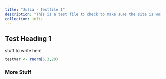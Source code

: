 ```yaml
---
title: "Julia - Testfile 1"
description: "This is a test file to check to make sure the site is working"
collection: julia
---
```


## Test Heading 1

stuff to write here

```r
testVar <- rnorm(5,3,20)
```

### More Stuff
